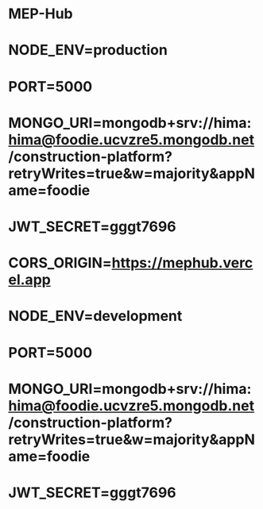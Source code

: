 # MEP-Hub
 
# NODE_ENV=production
# PORT=5000
# MONGO_URI=mongodb+srv://hima:hima@foodie.ucvzre5.mongodb.net/construction-platform?retryWrites=true&w=majority&appName=foodie
# JWT_SECRET=gggt7696
# CORS_ORIGIN=https://mephub.vercel.app






# NODE_ENV=development
# PORT=5000
# MONGO_URI=mongodb+srv://hima:hima@foodie.ucvzre5.mongodb.net/construction-platform?retryWrites=true&w=majority&appName=foodie
# JWT_SECRET=gggt7696